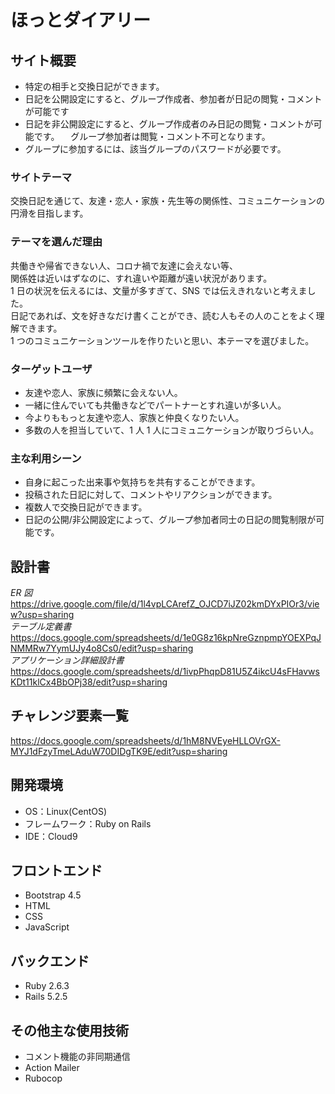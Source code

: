# ほっとダイアリー

## サイト概要

- 特定の相手と交換日記ができます。
- 日記を公開設定にすると、グループ作成者、参加者が日記の閲覧・コメントが可能です
- 日記を非公開設定にすると、グループ作成者のみ日記の閲覧・コメントが可能です。
　グループ参加者は閲覧・コメント不可となります。
- グループに参加するには、該当グループのパスワードが必要です。

### サイトテーマ

交換日記を通じて、友達・恋人・家族・先生等の関係性、コミュニケーションの円滑を目指します。

### テーマを選んだ理由

共働きや帰省できない人、コロナ禍で友達に会えない等、<br>
関係姓は近いはずなのに、すれ違いや距離が遠い状況があります。<br>
1 日の状況を伝えるには、文量が多すぎて、SNS では伝えきれないと考えました。<br>
日記であれば、文を好きなだけ書くことができ、読む人もその人のことをよく理解できます。<br>
1 つのコミュニケーションツールを作りたいと思い、本テーマを選びました。

### ターゲットユーザ

- 友達や恋人、家族に頻繁に会えない人。
- 一緒に住んでいても共働きなどでパートナーとすれ違いが多い人。
- 今よりももっと友達や恋人、家族と仲良くなりたい人。
- 多数の人を担当していて、1 人 1 人にコミュニケーションが取りづらい人。

### 主な利用シーン

- 自身に起こった出来事や気持ちを共有することができます。
- 投稿された日記に対して、コメントやリアクションができます。
- 複数人で交換日記ができます。
- 日記の公開/非公開設定によって、グループ参加者同士の日記の閲覧制限が可能です。

## 設計書

_ER 図_<br>
<https://drive.google.com/file/d/1l4vpLCArefZ_OJCD7iJZ02kmDYxPIOr3/view?usp=sharing><br>
_テーブル定義書_<br>
<https://docs.google.com/spreadsheets/d/1e0G8z16kpNreGznpmpYOEXPqJNMMRw7YymUJy4o8Cs0/edit?usp=sharing><br>
_アプリケーション詳細設計書_<br>
<https://docs.google.com/spreadsheets/d/1ivpPhqpD81U5Z4ikcU4sFHavwsKDt11klCx4BbOPj38/edit?usp=sharing>

## チャレンジ要素一覧

<https://docs.google.com/spreadsheets/d/1hM8NVEyeHLLOVrGX-MYJ1dFzyTmeLAduW70DIDgTK9E/edit?usp=sharing>

## 開発環境

- OS：Linux(CentOS)
- フレームワーク：Ruby on Rails
- IDE：Cloud9

## フロントエンド

- Bootstrap 4.5
- HTML
- CSS
- JavaScript

## バックエンド

- Ruby 2.6.3
- Rails 5.2.5

## その他主な使用技術

- コメント機能の非同期通信
- Action Mailer
- Rubocop

